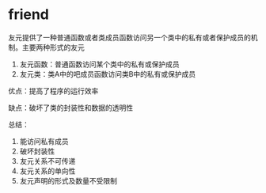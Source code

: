 # friend
友元提供了一种普通函数或者类成员函数访问另一个类中的私有或者保护成员的机制。主要两种形式的友元
1. 友元函数：普通函数访问某个类中的私有或保护成员
2. 友元类：类A中的吧成员函数访问类B中的私有或保护成员

优点：提高了程序的运行效率

缺点：破坏了类的封装性和数据的透明性

总结：
1. 能访问私有成员
2. 破坏封装性
3. 友元关系不可传递
4. 友元关系的单向性
5. 友元声明的形式及数量不受限制

